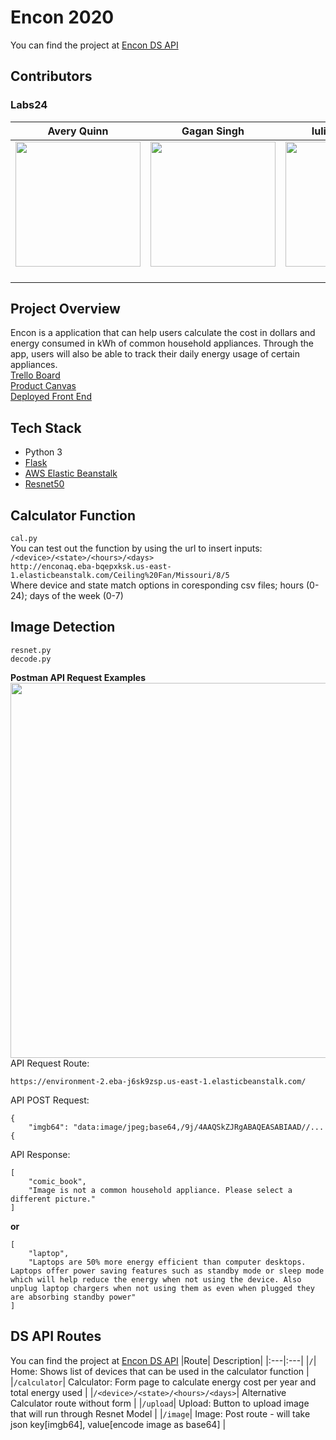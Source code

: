 # Encon 2020  
You can find the project at [Encon DS API](https://environment-2.eba-j6sk9zsp.us-east-1.elasticbeanstalk.com/)  
## Contributors  
### Labs24  
|Avery Quinn| Gagan Singh |Iulia Stremciuc|
|:----: | :----: | :----: |
|[<img src="https://ca.slack-edge.com/ESZCHB482-W012JQ43VK5-a88ed1ada5a4-512" width = "200" />](https://github.com/Avery1493)|[<img src="https://ca.slack-edge.com/ESZCHB482-W012X6X608Z-7309c1c2dcc5-512" width = "200" />](https://github.com/gagansingh23)|[<img src="https://ca.slack-edge.com/ESZCHB482-W012H6RLYAH-b0a1e701122c-512" width = "200" />](https://github.com/iuliastremciuc)|
|[ <img src="https://static.licdn.com/sc/h/al2o9zrvru7aqj8e1x2rzsrca" width="15"> ](https://www.linkedin.com/in/avery-quinn-a178431a2/)|[ <img src="https://static.licdn.com/sc/h/al2o9zrvru7aqj8e1x2rzsrca" width="15"> ](http://www.linkedin.com/in/gagandeep-singh-8940821b1)|[ <img src="https://static.licdn.com/sc/h/al2o9zrvru7aqj8e1x2rzsrca" width="15"> ](https://www.linkedin.com/in/iulia-stremciuc-4593191a1/)|  

## Project Overview   
Encon is a application that can help users calculate the cost in dollars and energy consumed in kWh of common household appliances. Through the app, users will also be able to track their daily energy usage of certain appliances.  
[Trello Board](https://trello.com/b/OnnuxZCX/labs24-energy-consumption)  
[Product Canvas](https://www.notion.so/4c573713f21647ca9cec848dfc790263?v=a9bbd8982fad4bf68cdaedd7ecda81f7)  
[Deployed Front End](https://master.d3dr1o3e9t60pz.amplifyapp.com/)

## Tech Stack  
* Python 3  
* [Flask](https://flask.palletsprojects.com/en/1.1.x/quickstart/)
* [AWS Elastic Beanstalk](https://aws.amazon.com/elasticbeanstalk/)  
* [Resnet50](https://www.tensorflow.org/api_docs/python/tf/keras/applications/ResNet50)

## Calculator Function  
```cal.py```  
You can test out the function by using the url to insert inputs:  
```/<device>/<state>/<hours>/<days>```  
```http://enconaq.eba-bqepxksk.us-east-1.elasticbeanstalk.com/Ceiling%20Fan/Missouri/8/5```  
Where device and state match options in coresponding csv files; hours (0-24); days of the week (0-7)

## Image Detection  
```resnet.py```  
```decode.py```

**Postman API Request Examples**  
<img src="https://github.com/Avery1493/Avery1493.github.io/blob/master/img/enconpostman.PNG" width="600" />  
API Request Route:  
```
https://environment-2.eba-j6sk9zsp.us-east-1.elasticbeanstalk.com/
```
API POST Request:  
```
{
    "imgb64": "data:image/jpeg;base64,/9j/4AAQSkZJRgABAQEASABIAAD//...
{
```
API Response:  
```
[
    "comic_book",
    "Image is not a common household appliance. Please select a different picture."
]
```  
**or**  
```
[
    "laptop",
    "Laptops are 50% more energy efficient than computer desktops. Laptops offer power saving features such as standby mode or sleep mode which will help reduce the energy when not using the device. Also unplug laptop chargers when not using them as even when plugged they are absorbing standby power"
]
```

## DS API Routes  
You can find the project at [Encon DS API](https://environment-2.eba-j6sk9zsp.us-east-1.elasticbeanstalk.com/)
|Route| Description|
|:---|:---|
|`/`| Home: Shows list of devices that can be used in the calculator function |
|`/calculator`| Calculator: Form page to calculate energy cost per year and total energy used |
|`/<device>/<state>/<hours>/<days>`| Alternative Calculator route without form  |
|`/upload`| Upload: Button to upload image that will run through Resnet Model |
|`/image`| Image: Post route - will take json key[imgb64], value[encode image as base64] |

